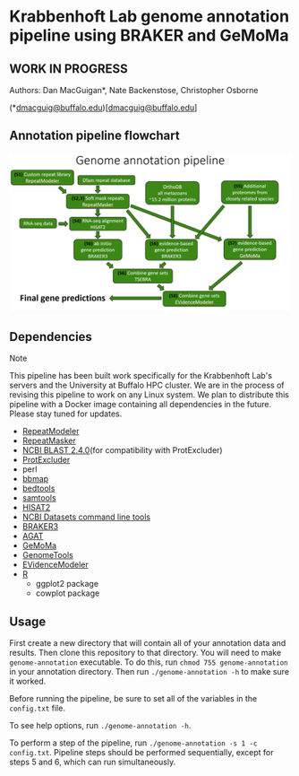 # Krabbenhoft Lab genome annotation pipeline using BRAKER and GeMoMa
## WORK IN PROGRESS

Authors: Dan MacGuigan*, Nate Backenstose, Christopher Osborne

(*dmacguig@buffalo.edu)[dmacguig@buffalo.edu]

## Annotation pipeline flowchart
![flowchart](/annotation_flowchart.png)

## Dependencies

> [!NOTE] 
> This pipeline has been built work specifically for the Krabbenhoft Lab's servers and the University at Buffalo HPC cluster. 
> We are in the process of revising this pipeline to work on any Linux system. 
> We plan to distribute this pipeline with a Docker image containing all dependencies in the future.
> Please stay tuned for updates.

- [RepeatModeler](https://www.repeatmasker.org/RepeatModeler/)
- [RepeatMasker](https://www.repeatmasker.org/)
- [NCBI BLAST 2.4.0](https://ftp.ncbi.nlm.nih.gov/blast/executables/blast+/2.4.0/)(for compatibility with ProtExcluder)
- [ProtExcluder](https://github.com/NBISweden/ProtExcluder)
- perl
- [bbmap](https://sourceforge.net/projects/bbmap/)
- [bedtools](https://bedtools.readthedocs.io/en/latest/)
- [samtools](https://www.htslib.org/)
- [HISAT2](https://github.com/DaehwanKimLab/hisat2)
- [NCBI Datasets command line tools](https://www.ncbi.nlm.nih.gov/datasets/docs/v2/download-and-install/)
- [BRAKER3](https://github.com/Gaius-Augustus/BRAKER)
- [AGAT](https://agat.readthedocs.io/en/latest/agat_how_does_it_work.html)
- [GeMoMa](https://www.jstacs.de/index.php/GeMoMa)
- [GenomeTools](http://genometools.org/)
- [EVidenceModeler](https://github.com/EVidenceModeler/EVidenceModeler/wiki)
- [R](https://cran.r-project.org/)
	- ggplot2 package
	- cowplot package

## Usage

First create a new directory that will contain all of your annotation data and results. 
Then clone this repository to that directory. 
You will need to make `genome-annotation` executable. 
To do this, run `chmod 755 genome-annotation` in your annotation directory.
Then run `./genome-annotation -h` to make sure it worked.

Before running the pipeline, be sure to set all of the variables in the `config.txt` file.

To see help options, run `./genome-annotation -h`.

To perform a step of the pipeline, run `./genome-annotation -s 1 -c config.txt`. 
Pipeline steps should be performed sequentially, except for steps 5 and 6, which can run simultaneously.

